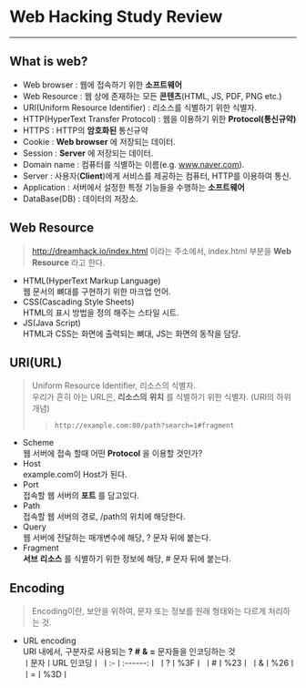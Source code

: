 # Web Hacking Study Review
---
## What is web?
- Web browser : 웹에 접속하기 위한 **소프트웨어**
- Web Resource : 웹 상에 존재하는 모든 __콘텐츠__(HTML, JS, PDF, PNG etc.)
- URI(Uniform Resource Identifier) : 리소스를 식별하기 위한 식별자.
- HTTP(HyperText Transfer Protocol) : 웹을 이용하기 위한 __Protocol(통신규약)__
- HTTPS : HTTP의 __암호화된__ 통신규약
- Cookie : __Web browser__ 에 저장되는 데이터.
- Session : __Server__ 에 저장되는 데이터.
- Domain name : 컴퓨터를 식별하는 이름(e.g. www.naver.com).
- Server : 사용자(__Client__)에게 서비스를 제공하는 컴퓨터, HTTP를 이용하여 통신.
- Application : 서버에서 설정한 특정 기능들을 수행하는 **소프트웨어**
- DataBase(DB) : 데이터의 저장소.

## Web Resource
> http://dreamhack.io/index.html 이라는 주소에서, index.html 부분을 __Web Resource__ 라고 한다.  
- HTML(HyperText Markup Language)  
	웹 문서의 뼈대를 구현하기 위한 마크업 언어.
- CSS(Cascading Style Sheets)  
	HTML의 표시 방법을 정의 해주는 스타일 시트.
- JS(Java Script)  
	HTML과 CSS는 화면에 출력되는 뼈대, JS는 화면의 동작을 담당.
	
## URI(URL)
>Uniform Resource Identifier, 리소스의 식별자.  
우리가 흔히 아는 URL은, __리소스의__ __위치__ 를 식별하기 위한 식별자. (URI의 하위 개념)  
  >> `http://example.com:80/path?search=1#fragment`
- Scheme  
	웹 서버에 접속 할때 어떤 __Protocol__ 을 이용할 것인가?
- Host  
	example.com이 Host가 된다.
- Port  
	접속할 웹 서버의 __포트__ 를 담고있다.
- Path  
	접속할 웹 서버의 경로, /path의 위치에 해당한다.
- Query  
	웹 서버에 전달하는 매개변수에 해당, ? 문자 뒤에 붙는다.
- Fragment  
	__서브__ __리소스__ 를 식별하기 위한 정보에 해당, # 문자 뒤에 붙는다.

## Encoding
> Encoding이란, 보안을 위하여, 문자 또는 정보를 원래 형태와는 다르게 처리하는 것.
- URL encoding  
   URI 내에서, 구분자로 사용되는 __?__ __#__ __&__ __=__ 문자들을 인코딩하는 것  
   ㅣ문자ㅣURL 인코딩ㅣ
   ㅣ:-ㅣ:------:ㅣ
   ㅣ?ㅣ%3Fㅣ
   ㅣ#ㅣ%23ㅣ
   ㅣ&ㅣ%26ㅣ
   ㅣ=ㅣ%3Dㅣ
   